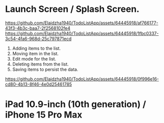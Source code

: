 Launch Screen / Splash Screen.
==============================

https://github.com/Elaidzha1940/TodoListApp/assets/64445918/af766177-43f3-4b3c-baa7-2f2568102fe4 https://github.com/Elaidzha1940/TodoListApp/assets/64445918/1fbc0337-3c54-4fa6-968d-25c797871ecd



1. Adding items to the list.
2. Moving item in the list.
3. Edit mode for the list.
4. Deleting items from the list.
5. Saving items to persist the data.

https://github.com/Elaidzha1940/TodoListApp/assets/64445918/0f996e16-cd80-4b13-8f46-4e0d25461785

iPad 10.9-inch (10th generation) / iPhone 15 Pro Max
====================================================
